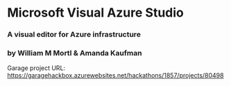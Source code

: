 # Microsoft Visual Azure Studio
### A visual editor for Azure infrastructure
### by William M Mortl & Amanda Kaufman
Garage project URL: https://garagehackbox.azurewebsites.net/hackathons/1857/projects/80498
